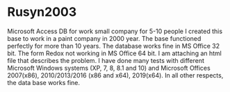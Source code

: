 # Rusyn2003
Microsoft Access DB for work small company for 5-10 people I created this base to work in a paint company in 2000 year. The base functioned perfectly for more than 10 years. The database works fine in MS Office 32 bit. The form Redox not working in MS Office 64 bit. I am attaching an html file that describes the problem. I have done many tests with different Microsoft Windows systems (XP, 7, 8, 8.1 and 10) and Microsoft Offices 2007(x86), 2010/2013/2016 (x86 and x64), 2019(x64). In all other respects, the data base works fine.
